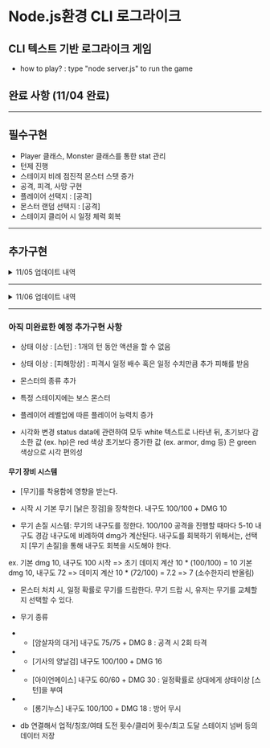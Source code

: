 # Node.js환경 CLI 로그라이크

## CLI 텍스트 기반 로그라이크 게임

- how to play? : type "node server.js" to run the game

## 완료 사항 (11/04 완료)
---
## 필수구현

- Player 클래스, Monster 클래스를 통한 stat 관리
- 턴제 진행
- 스테이지 비례 점진적 몬스터 스탯 증가
- 공격, 피격, 사망 구현
- 플레이어 선택지 : [공격]
- 몬스터 랜덤 선택지 : [공격]
- 스테이지 클리어 시 일정 체력 회복

---

## 추가구현 

<details>

<summary> 11/05 업데이트 내역 </summary>

### 11/05 업데이트 내역


- 선택지 : [방어] : 방어 액션 이후 한 턴동안 추가 방어도를 얻는다. 방어 액션을 취하는 동안은 일정 확률(3%)로 [완벽한 방어]가 발동되며, 완벽한 방어 시 피해를 입지 않는다.

#### 방어도 시스템
방어도는 피격 시 데미지 경감을 도와준다.
데미지 계산 : max(데미지 총량 - 방어도, 0) 
ex. 기본 방어도 5 몬스터 데미지 20 => 20 - 5 = 15의 피해
기본 방어도 5 방어 액션을 통해 얻은 추가방어도 15 몬스터 데미지 16 => max((15 - (5+15)) , 0) = 0 피해 입지 않음
기본 방어도 5 몬스터 데미지 24, 완벽한 방어 발동 => 0 피해를 입지 않음

- 선택지 : [반격] : 반격 액션 이후 상대의 공격 시, 절반의 데미지 경감 + 1.5배의 플레이어 공격 / 상대의 액션이 공격이 아닐 시, 아무런 영향 없음

#### 로그인 + 리더보드 시스템

- 로그라이크 플레이에 전체 클리어 혹은 사망한 스테이지를 firebase db에 기록
- 초기화면에서 조회 가능

app.js를 통한 웹 서버로 fetch API + firebase admin 이용하여 db 이용

</details>


---

<details>
<summary> 11/06 업데이트 내역 </summary>

### 11/06 업데이트 내역

- 리더보드 기능 완전히 완성
- 리더보드 : 아이디 하나에 해당하는 최고점만 기록하도록
- 리더보드 : 시간 관련하여 서버 사이드, UTC 기준 시간으로 설정하도록 변경

</details>

---



### 아직 미완료한 예정 추가구현 사항

- 상태 이상 : [스턴] : 1개의 턴 동안 액션을 할 수 없음
- 상태 이상 : [피해망상] : 피격시 일정 배수 혹은 일정 수치만큼 추가 피해를 받음
- 몬스터의 종류 추가
- 특정 스테이지에는 보스 몬스터
- 플레이어 레벨업에 따른 플레이어 능력치 증가


- 시각화 변경
status data에 관련하여 모두 white 텍스트로 나타낸 뒤,
초기보다 감소한 값 (ex. hp)은 red 색상
초기보다 증가한 값 (ex. armor, dmg 등) 은 green 색상으로 시각 편의성


#### 무기 장비 시스템

- [무기]를 착용함에 영향을 받는다.

- 시작 시 기본 무기 [낡은 장검]을 장착한다. 내구도 100/100 + DMG 10

- 무기 손질 시스템:
무기의 내구도를 정한다. 100/100
공격을 진행할 때마다 5-10 내구도 경감
내구도에 비례하여 dmg가 계산된다. 
내구도를 회복하기 위해서는, 선택지 [무기 손질]을 통해 내구도 회복을 시도해야 한다.

ex. 기본 dmg 10, 내구도 100 시작 => 초기 데미지 계산 10 * (100/100) = 10
기본 dmg 10, 내구도 72 => 데미지 계산 10 * (72/100) = 7.2 => 7 (소수한자리 반올림)

- 몬스터 처치 시, 일정 확률로 무기를 드랍한다. 무기 드랍 시, 유저는 무기를 교체할 지 선택할 수 있다.

- 무기 종류
- - [암살자의 대거] 내구도 75/75 + DMG 8 : 공격 시 2회 타격
- - [기사의 양날검] 내구도 100/100 + DMG 16
- - [아이언메이스] 내구도 60/60 + DMG 30 : 일정확률로 상대에게 상태이상 [스턴]을 부여
- - [롱기누스] 내구도 100/100 + DMG 18 : 방어 무시

- db 연결해서 업적/칭호/여태 도전 횟수/클리어 횟수/최고 도달 스테이지 넘버 등의 데이터 저장